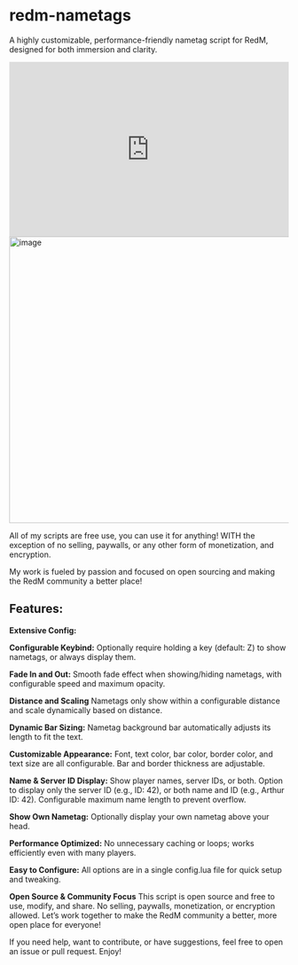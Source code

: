 # redm-nametags

A highly customizable, performance-friendly nametag script for RedM, designed for both immersion and clarity.


<div style="position:relative; width:100%; height:0px; padding-bottom:62.500%"><iframe allow="fullscreen" allowfullscreen height="100%" src="https://streamable.com/e/4reef7?" width="100%" style="border:none; width:100%; height:100%; position:absolute; left:0px; top:0px; overflow:hidden;"></iframe></div>


<img width="517" alt="image" src="https://github.com/user-attachments/assets/22c20d52-b278-4d01-bff4-add3c2446411" />


All of my scripts are free use, you can use it for anything! WITH the exception of no selling, paywalls, or any other form of monetization, and encryption.

My work is fueled by passion and focused on open sourcing and making the RedM community a better place!

## Features:

**Extensive Config:**

**Configurable Keybind:**
Optionally require holding a key (default: Z) to show nametags, or always display them.

**Fade In and Out:**
Smooth fade effect when showing/hiding nametags, with configurable speed and maximum opacity.

**Distance and Scaling**
Nametags only show within a configurable distance and scale dynamically based on distance.

**Dynamic Bar Sizing:**
Nametag background bar automatically adjusts its length to fit the text.

**Customizable Appearance:**
Font, text color, bar color, border color, and text size are all configurable.
Bar and border thickness are adjustable.

**Name & Server ID Display:**
Show player names, server IDs, or both.
Option to display only the server ID (e.g., ID: 42), or both name and ID (e.g., Arthur ID: 42).
Configurable maximum name length to prevent overflow.

**Show Own Nametag:**
Optionally display your own nametag above your head.

**Performance Optimized:**
No unnecessary caching or loops; works efficiently even with many players.

**Easy to Configure:**
All options are in a single config.lua file for quick setup and tweaking.

**Open Source & Community Focus**
This script is open source and free to use, modify, and share.
No selling, paywalls, monetization, or encryption allowed.
Let’s work together to make the RedM community a better, more open place for everyone!

If you need help, want to contribute, or have suggestions, feel free to open an issue or pull request. Enjoy!
